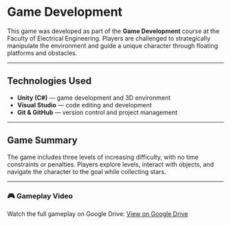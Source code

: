 # Game Development

This game was developed as part of the **Game Development** course at the Faculty of Electrical Engineering. Players are challenged to strategically manipulate the environment and guide a unique character through floating platforms and obstacles.

---
## Technologies Used

- **Unity (C#)** — game development and 3D environment  
- **Visual Studio** — code editing and development  
- **Git & GitHub** — version control and project management

---

## Game Summary
The game includes three levels of increasing difficulty, with no time constraints or penalties. Players explore levels, interact with objects, and navigate the character to the goal while collecting stars.

---

### 🎮 Gameplay Video  
Watch the full gameplay on Google Drive:  [View on Google Drive](https://drive.google.com/drive/folders/11HoQNQmIYEKbelQ_q4WndnrnwUD4WKvD?usp=sharing)
